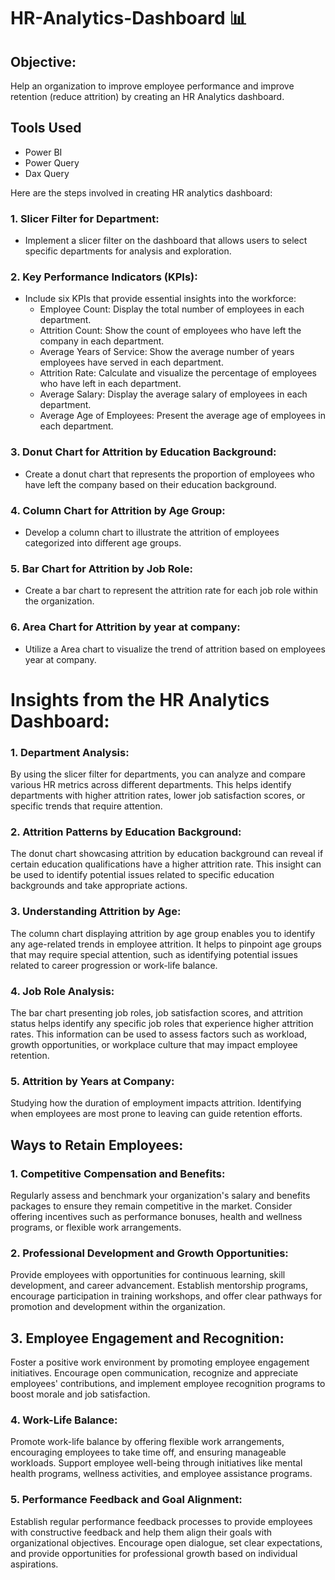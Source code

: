 # HR-Analytics-Dashboard 📊


 ## Objective:
Help an organization to improve employee performance and improve retention (reduce attrition) by creating an HR Analytics dashboard.


 ## **Tools Used**

* Power BI
* Power Query
* Dax Query


Here are the steps involved in creating HR analytics dashboard:

### 1. Slicer Filter for Department:
   - Implement a slicer filter on the dashboard that allows users to select specific departments for analysis and exploration.

### 2. Key Performance Indicators (KPIs):
   - Include six KPIs that provide essential insights into the workforce:
     - Employee Count: Display the total number of employees in each department.
     - Attrition Count: Show the count of employees who have left the company in each department.
     - Average Years of Service: Show the average number of years employees have served in each department.
     - Attrition Rate: Calculate and visualize the percentage of employees who have left in each department.
     - Average Salary: Display the average salary of employees in each department.
     - Average Age of Employees: Present the average age of employees in each department.
    
### 3. Donut Chart for Attrition by Education Background:
   - Create a donut chart that represents the proportion of employees who have left the company based on their education background.

     
### 4. Column Chart for Attrition by Age Group:
   - Develop a column chart to illustrate the attrition of employees categorized into different age groups.
     

 ### 5. Bar Chart for Attrition by Job Role:
   - Create a bar chart to represent the attrition rate for each job role within the organization.

 ### 6. Area Chart for Attrition by year at company:
   - Utilize a Area chart to visualize the trend of attrition based on employees year at company.


 # Insights from the HR Analytics Dashboard:
   ### 1. Department Analysis: 
   By using the slicer filter for departments, you can analyze and compare various HR metrics across different departments. This helps identify departments with 
   higher attrition rates, lower job satisfaction scores, or specific trends that require attention.

   ### 2. Attrition Patterns by Education Background: 
   The donut chart showcasing attrition by education background can reveal if certain education qualifications have a higher attrition rate. This insight can be 
    used to identify potential issues related to specific education backgrounds and take appropriate actions.

   ### 3. Understanding Attrition by Age: 
   The column chart displaying attrition by age group enables you to identify any age-related trends in employee attrition. It helps to pinpoint age groups that 
    may require special attention, such as identifying potential issues related to career progression or work-life balance.

 ### 4. Job Role Analysis: 
   The bar chart presenting job roles, job satisfaction scores, and attrition status helps identify any specific job roles that experience higher attrition rates. 
    This information can be used to assess factors such as workload, growth opportunities, or workplace culture that may impact employee retention.

   ### 5. Attrition by Years at Company: 
   Studying how the duration of employment impacts attrition. Identifying when employees are most prone to leaving can guide retention efforts.


   ## Ways to Retain Employees:
### 1. Competitive Compensation and Benefits: 
Regularly assess and benchmark your organization's salary and benefits packages to ensure they remain competitive in the market. Consider offering incentives such as performance bonuses, health and wellness programs, or flexible work arrangements.

### 2. Professional Development and Growth Opportunities: 
Provide employees with opportunities for continuous learning, skill development, and career advancement. Establish mentorship programs, encourage participation in training workshops, and offer clear pathways for promotion and development within the organization.

## 3. Employee Engagement and Recognition: 
Foster a positive work environment by promoting employee engagement initiatives. Encourage open communication, recognize and appreciate employees' contributions, and implement employee recognition programs to boost morale and job satisfaction.

### 4. Work-Life Balance: 
Promote work-life balance by offering flexible work arrangements, encouraging employees to take time off, and ensuring manageable workloads. Support employee well-being through initiatives like mental health programs, wellness activities, and employee assistance programs.

### 5. Performance Feedback and Goal Alignment: 
Establish regular performance feedback processes to provide employees with constructive feedback and help them align their goals with organizational objectives. Encourage open dialogue, set clear expectations, and provide opportunities for professional growth based on individual aspirations.
     
